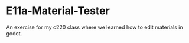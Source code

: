 # E11a-Material-Tester
An exercise for my c220 class where we learned how to edit materials in godot.
